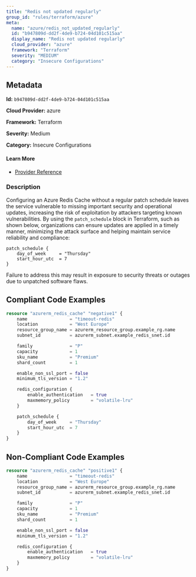 ```yaml
---
title: "Redis not updated regularly"
group_id: "rules/terraform/azure"
meta:
  name: "azure/redis_not_updated_regularly"
  id: "b947809d-dd2f-4de9-b724-04d101c515aa"
  display_name: "Redis not updated regularly"
  cloud_provider: "azure"
  framework: "Terraform"
  severity: "MEDIUM"
  category: "Insecure Configurations"
---
```

## Metadata

**Id:** `b947809d-dd2f-4de9-b724-04d101c515aa`

**Cloud Provider:** azure

**Framework:** Terraform

**Severity:** Medium

**Category:** Insecure Configurations

#### Learn More

 - [Provider Reference](https://registry.terraform.io/providers/hashicorp/azurerm/latest/docs/resources/redis_cache#patch_schedule)

### Description

 Configuring an Azure Redis Cache without a regular patch schedule leaves the service vulnerable to missing important security and operational updates, increasing the risk of exploitation by attackers targeting known vulnerabilities. By using the `patch_schedule` block in Terraform, such as shown below, organizations can ensure updates are applied in a timely manner, minimizing the attack surface and helping maintain service reliability and compliance:

```
patch_schedule {
    day_of_week     = "Thursday"
    start_hour_utc  = 7
}
```

Failure to address this may result in exposure to security threats or outages due to unpatched software flaws.


## Compliant Code Examples
```tf
resource "azurerm_redis_cache" "negative1" {
    name                = "timeout-redis"
    location            = "West Europe"
    resource_group_name = azurerm_resource_group.example_rg.name
    subnet_id           = azurerm_subnet.example_redis_snet.id

    family              = "P"
    capacity            = 1
    sku_name            = "Premium"
    shard_count         = 1

    enable_non_ssl_port = false
    minimum_tls_version = "1.2"

    redis_configuration {
        enable_authentication   = true
        maxmemory_policy        = "volatile-lru"
    }

    patch_schedule {
        day_of_week     = "Thursday"
        start_hour_utc  = 7
    }
}
```
## Non-Compliant Code Examples
```tf
resource "azurerm_redis_cache" "positive1" {
    name                = "timeout-redis"
    location            = "West Europe"
    resource_group_name = azurerm_resource_group.example_rg.name
    subnet_id           = azurerm_subnet.example_redis_snet.id

    family              = "P"
    capacity            = 1
    sku_name            = "Premium"
    shard_count         = 1

    enable_non_ssl_port = false
    minimum_tls_version = "1.2"

    redis_configuration {
        enable_authentication   = true
        maxmemory_policy        = "volatile-lru"
    }
}
```